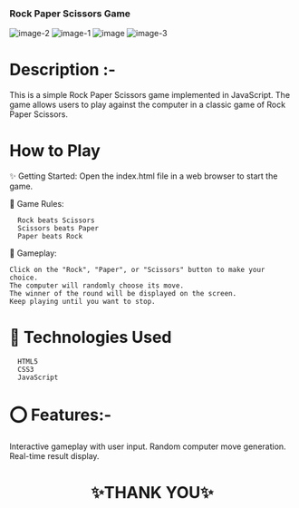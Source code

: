 

### Rock Paper Scissors Game

![image-2](https://github.com/sigma-webdev/Javascripts/assets/107506646/84dcbac0-28ce-464d-badb-a5eadcab6220)
![image-1](https://github.com/sigma-webdev/Javascripts/assets/107506646/348c49a2-8bc3-40cd-a4fb-0695db04c5dd)
![image](https://github.com/sigma-webdev/Javascripts/assets/107506646/dfd54933-97bd-4b1d-b4a6-7ffb13568734)
![image-3](https://github.com/sigma-webdev/Javascripts/assets/107506646/d14f664e-8b84-4287-b2c8-2544c7fc9824)



# Description :- 

This is a simple Rock Paper Scissors game implemented in JavaScript. The game allows users to play against the computer in a classic game of Rock Paper Scissors.

#  How to Play


✨ Getting Started: Open the index.html file in a web browser to start the game.

💫 Game Rules:

      Rock beats Scissors
      Scissors beats Paper
      Paper beats Rock
      
💫 Gameplay:

    Click on the "Rock", "Paper", or "Scissors" button to make your choice.
    The computer will randomly choose its move.
    The winner of the round will be displayed on the screen.
    Keep playing until you want to stop.
    
# 💫 Technologies Used

      HTML5
      CSS3
      JavaScript
      
# ⭕ Features:- 

Interactive gameplay with user input.
Random computer move generation.
Real-time result display.



<h1 align = "center"> ✨THANK YOU✨ </h1>
